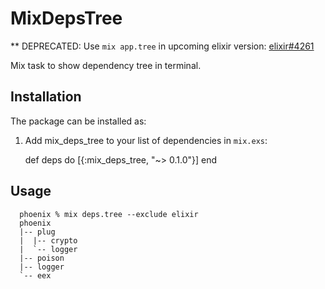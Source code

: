 # MixDepsTree

** DEPRECATED: Use `mix app.tree` in upcoming elixir version: [elixir#4261](https://github.com/elixir-lang/elixir/pull/4261)

Mix task to show dependency tree in terminal.

## Installation

The package can be installed as:

  1. Add mix_deps_tree to your list of dependencies in `mix.exs`:

        def deps do
          [{:mix_deps_tree, "~> 0.1.0"}]
        end

## Usage

```
  phoenix % mix deps.tree --exclude elixir
  phoenix
  |-- plug
  |  |-- crypto
  |  `-- logger
  |-- poison
  |-- logger
  `-- eex
```
